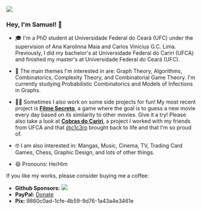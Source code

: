 ![](https://komarev.com/ghpvc/?username=csamuelsm)

### Hey, I'm Samuel! 👋

- 🎓 I'm a PhD student at Universidade Federal do Ceará (UFC) under the supervision of Ana Karolinna Maia and Carlos Vinícius G.C. Lima. Previously, I did my bachelor's at Universidade Federal do Cariri (UFCA) and finished my master's at Universidade Federal do Ceará (UFC).

- 📖 The main themes I'm interested in are: Graph Theory, Algorithms, Combinatorics, Complexity Theory, and Combinatorial Game Theory. I'm currently studying Probabilistic Combinatorics and Models of Infections in Graphs.

- 👨‍💻 Sometimes I also work on some side projects for fun! My most recent project is [**Filme Secreto**](https://www.filme-secreto.com.br/), a game where the goal is to guess a new movie every day based on its similarity to other movies. Give it a try! Please also take a look at [**Cobras do Cariri**](https://www.cobrasdocariri.com.br/), a project I worked with my friends from UFCA and that [@c1c3ro](https://github.com/c1c3ro) brought back to life and that I'm so proud of.

- 🤓 I am also interested in: Mangas, Music, Cinema, TV, Trading Card Games, Chess, Graphic Design, and lots of other things.

- 😄 Pronouns: He/Him

<!--[![Top Langs](https://github-readme-stats.vercel.app/api/top-langs/?username=csamuelsm&layout=compact)](https://github.com/anuraghazra/github-readme-stats)-->

If you like my works, please consider buying me a coffee:

- **Github Sponsors:** [![](https://img.shields.io/static/v1?label=Sponsor&message=%E2%9D%A4&logo=GitHub&color=%23fe8e86)](https://github.com/sponsors/csamuelssm)
- **PayPal:** [Donate](https://www.paypal.com/donate/?hosted_button_id=DE9ZRCNT78QW4)
- **Pix:** 9860c0ad-1cfe-4b59-9d76-1a43a4e3461e

<!--
**csamuelsm/csamuelsm** is a ✨ _special_ ✨ repository because its `README.md` (this file) appears on your GitHub profile.

Here are some ideas to get you started:

- 🔭 I’m currently working on ...
- 🌱 I’m currently learning ...
- 👯 I’m looking to collaborate on ...
- 🤔 I’m looking for help with ...
- 💬 Ask me about ...
- 📫 How to reach me: ...
- 😄 Pronouns: ...
- ⚡ Fun fact: ...
-->
